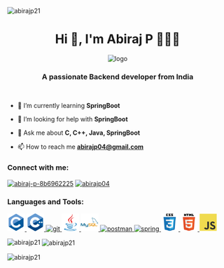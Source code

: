 <p align="left"> <img src="https://komarev.com/ghpvc/?username=abirajp21&label=Profile%20views&color=0e75b6&style=flat" alt="abirajp21" /> </p>
<h1 align="center">Hi 👋, I'm Abiraj P 👨🏻‍💻</h1>


<p align="center"><img src="https://user-images.githubusercontent.com/74038190/235224431-e8c8c12e-6826-47f1-89fb-2ddad83b3abf.gif" alt="logo"/></p>
<h3 align="center">A passionate Backend developer from India</h3>
<p><br></p>



- 🌱 I’m currently learning **SpringBoot**

- 🤝 I’m looking for help with **SpringBoot**

- 💬 Ask me about **C, C++, Java, SpringBoot**

- 📫 How to reach me **abirajp04@gmail.com**

<h3 align="left">Connect with me:</h3>
<p align="left">
<a href="https://linkedin.com/in/abiraj-p-8b6962225" target="blank"><img align="center" src="https://raw.githubusercontent.com/rahuldkjain/github-profile-readme-generator/master/src/images/icons/Social/linked-in-alt.svg" alt="abiraj-p-8b6962225" height="30" width="40" /></a>
<a href="https://www.leetcode.com/abirajp04" target="blank"><img align="center" src="https://raw.githubusercontent.com/rahuldkjain/github-profile-readme-generator/master/src/images/icons/Social/leet-code.svg" alt="abirajp04" height="30" width="40" /></a>
</p>

<h3 align="left">Languages and Tools:</h3>
<p align="left"> <a href="https://www.cprogramming.com/" target="_blank" rel="noreferrer"> <img src="https://raw.githubusercontent.com/devicons/devicon/master/icons/c/c-original.svg" alt="c" width="40" height="40"/> </a> <a href="https://www.w3schools.com/cpp/" target="_blank" rel="noreferrer"> <img src="https://raw.githubusercontent.com/devicons/devicon/master/icons/cplusplus/cplusplus-original.svg" alt="cplusplus" width="40" height="40"/> </a> <a href="https://git-scm.com/" target="_blank" rel="noreferrer"> <img src="https://www.vectorlogo.zone/logos/git-scm/git-scm-icon.svg" alt="git" width="40" height="40"/> </a> <a href="https://www.java.com" target="_blank" rel="noreferrer"> <img src="https://raw.githubusercontent.com/devicons/devicon/master/icons/java/java-original.svg" alt="java" width="40" height="40"/> </a> <a href="https://www.mysql.com/" target="_blank" rel="noreferrer"> <img src="https://raw.githubusercontent.com/devicons/devicon/master/icons/mysql/mysql-original-wordmark.svg" alt="mysql" width="40" height="40"/> </a> <a href="https://postman.com" target="_blank" rel="noreferrer"> <img src="https://www.vectorlogo.zone/logos/getpostman/getpostman-icon.svg" alt="postman" width="40" height="40"/> </a> <a href="https://spring.io/" target="_blank" rel="noreferrer"> <img src="https://www.vectorlogo.zone/logos/springio/springio-icon.svg" alt="spring" width="40" height="40"/> </a>
<a href="https://www.w3schools.com/css/" target="_blank" rel="noreferrer"> <img src="https://raw.githubusercontent.com/devicons/devicon/master/icons/css3/css3-original-wordmark.svg" alt="css3" width="40" height="40"/> </a> <a href="https://www.w3.org/html/" target="_blank" rel="noreferrer"> <img src="https://raw.githubusercontent.com/devicons/devicon/master/icons/html5/html5-original-wordmark.svg" alt="html5" width="40" height="40"/> </a> <a href="https://developer.mozilla.org/en-US/docs/Web/JavaScript" target="_blank" rel="noreferrer"> <img src="https://raw.githubusercontent.com/devicons/devicon/master/icons/javascript/javascript-original.svg" alt="javascript" width="40" height="40"/> </a></p>

<p><img align="left" src="https://github-readme-stats.vercel.app/api/top-langs?username=abirajp21&show_icons=true&locale=en&layout=compact" alt="abirajp21" /></p>

<p>&nbsp;<img align="center" src="https://github-readme-stats.vercel.app/api?username=abirajp21&show_icons=true&locale=en" alt="abirajp21" /></p>

<p><img align="center" src="https://github-readme-streak-stats.herokuapp.com/?user=abirajp21&" alt="abirajp21" /></p>

